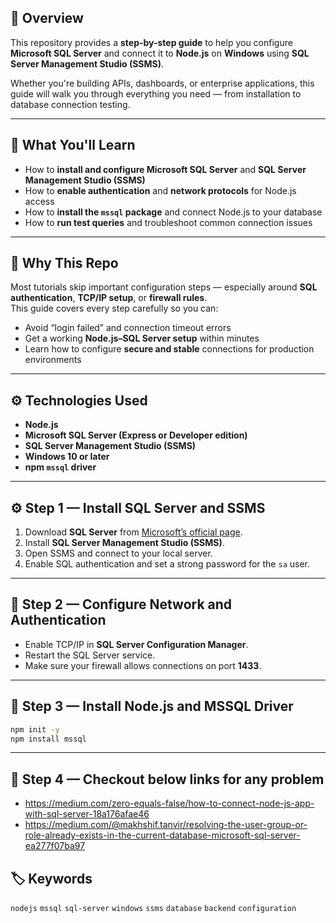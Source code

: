 ## 📖 Overview

This repository provides a **step-by-step guide** to help you configure **Microsoft SQL Server** and connect it to **Node.js** on **Windows** using **SQL Server Management Studio (SSMS)**.

Whether you're building APIs, dashboards, or enterprise applications, this guide will walk you through everything you need — from installation to database connection testing.

---

## 🎯 What You'll Learn
- How to **install and configure Microsoft SQL Server** and **SQL Server Management Studio (SSMS)**
- How to **enable authentication** and **network protocols** for Node.js access
- How to **install the `mssql` package** and connect Node.js to your database
- How to **run test queries** and troubleshoot common connection issues

---

## 🧠 Why This Repo
Most tutorials skip important configuration steps — especially around **SQL authentication**, **TCP/IP setup**, or **firewall rules**.  
This guide covers every step carefully so you can:
- Avoid “login failed” and connection timeout errors  
- Get a working **Node.js–SQL Server setup** within minutes  
- Learn how to configure **secure and stable** connections for production environments  

---

## ⚙️ Technologies Used
- **Node.js**
- **Microsoft SQL Server (Express or Developer edition)**
- **SQL Server Management Studio (SSMS)**
- **Windows 10 or later**
- **npm `mssql` driver**

---

## ⚙️ Step 1 — Install SQL Server and SSMS
1. Download **SQL Server** from [Microsoft’s official page](https://www.microsoft.com/en-us/sql-server/sql-server-downloads).
2. Install **SQL Server Management Studio (SSMS)**.
3. Open SSMS and connect to your local server.
4. Enable SQL authentication and set a strong password for the `sa` user.

---

## 🔌 Step 2 — Configure Network and Authentication
- Enable TCP/IP in **SQL Server Configuration Manager**.
- Restart the SQL Server service.
- Make sure your firewall allows connections on port **1433**.

---

## 🧩 Step 3 — Install Node.js and MSSQL Driver
```bash
npm init -y
npm install mssql
```

---

## 🧩 Step 4 — Checkout below links for any problem
- https://medium.com/zero-equals-false/how-to-connect-node-js-app-with-sql-server-18a176afae46
- https://medium.com/@makhshif.tanvir/resolving-the-user-group-or-role-already-exists-in-the-current-database-microsoft-sql-server-ea277f07ba97

## 🏷️ Keywords
`nodejs` `mssql` `sql-server` `windows` `ssms` `database` `backend` `configuration`
